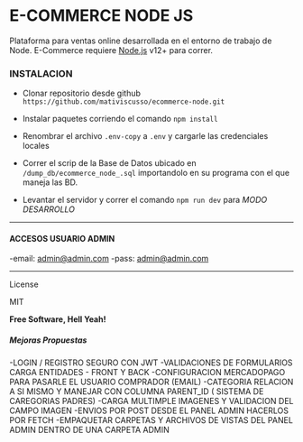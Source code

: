 # E-COMMERCE NODE JS
Plataforma para ventas online desarrollada en el entorno de trabajo de Node. E-Commerce requiere [Node.js](https://nodejs.org/) v12+ para correr.

### INSTALACION
- Clonar repositorio desde github
`
https://github.com/mativiscusso/ecommerce-node.git
`

- Instalar paquetes corriendo el comando ` npm install `


- Renombrar el archivo `.env-copy` a `.env` y cargarle las credenciales locales 

- Correr el scrip de la Base de Datos ubicado en `/dump_db/ecommerce_node_.sql` importandolo en su programa con el que maneja las BD.

- Levantar el servidor y correr el comando `npm run dev` para _MODO DESARROLLO_

-------------

#### ACCESOS USUARIO ADMIN

-email: admin@admin.com
-pass: admin@admin.com

-------------

License

MIT


**Free Software, Hell Yeah!**

##### Mejoras Propuestas
-LOGIN / REGISTRO SEGURO CON JWT
-VALIDACIONES DE FORMULARIOS CARGA ENTIDADES - FRONT Y BACK
-CONFIGURACION MERCADOPAGO PARA PASARLE EL USUARIO COMPRADOR (EMAIL)
-CATEGORIA RELACION A SI MISMO Y MANEJAR CON COLUMNA PARENT_ID ( SISTEMA DE CAREGORIAS PADRES)
-CARGA MULTIMPLE IMAGENES Y VALIDACION DEL CAMPO IMAGEN
-ENVIOS POR POST DESDE EL PANEL ADMIN HACERLOS POR FETCH
-EMPAQUETAR CARPETAS Y ARCHIVOS DE VISTAS DEL PANEL ADMIN DENTRO DE UNA CARPETA ADMIN



